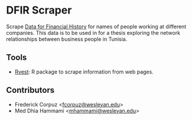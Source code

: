 # DFIR Scraper

Scrape [Data for Financial History](https://dfih.fr/) for names of people 
working at different companies. This data is to be used in for a thesis 
exploring the network relationships between business people in Tunisia.

## Tools
* [Rvest](https://rvest.tidyverse.org/): R package to scrape information from 
web pages.

## Contributors
* Frederick Corpuz <<fcorpuz@wesleyan.edu>>
* Med Dhia Hammami <<mhammami@wesleyan.edu>>